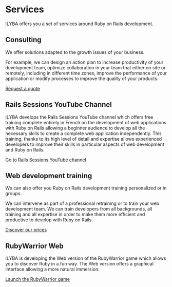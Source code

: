 # Services

ILYBA offers you a set of services around Ruby on Rails development.

## Consulting

We offer solutions adapted to the growth issues of your business.

For example, we can design an action plan to increase productivity
of your development team, optimize collaboration in your team that
either on site or remotely, including in different time zones,
improve the performance of your application or modify processes to improve
the quality of your products.

[Request a quote](/contact)

## Rails Sessions YouTube Channel

ILYBA develops the Rails Sessions YouTube channel which offers free training
complete entirely in French on the development of web applications with
Ruby on Rails allowing a beginner audience to develop all the necessary skills
to create a complete web application independently. This training, thanks to
its high level of detail and expertise allows experienced developers to improve
their skills in particular aspects of web development and Ruby on Rails.

[Go to Rails Sessions YouTube channel](https://www.youtube.com)

## Web development training

We can also offer you Ruby on Rails development training
personalized or in groups.

We can intervene as part of a professional retraining or
to train your web development team. We can train developers
from all backgrounds, all training and all expertise in order to make them more
efficient and productive to develop with Ruby on Rails.

[Discover our prices](/pricing)

## RubyWarrior Web

ILYBA is developing the Web version of the RubyWarrior game which allows you to discover Ruby in a fun way.
The Web version offers a graphical interface allowing a more natural immersion.

[Launch the RubyWarrior game](/rubywarrior)
